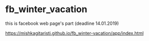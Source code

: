 # fb_winter_vacation
this is facebook web page's part (deadline 14.01.2019)


https://mishkagitaristi.github.io/fb_winter-vacation/app/index.html

